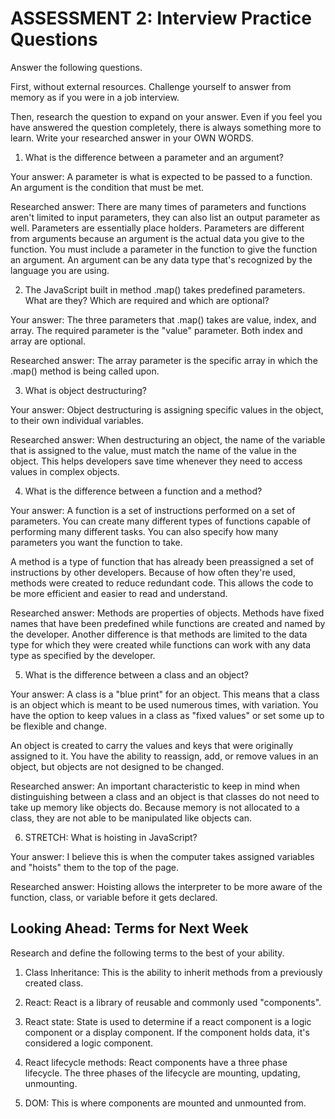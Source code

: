 # ASSESSMENT 2: Interview Practice Questions

Answer the following questions.

First, without external resources. Challenge yourself to answer from memory as if you were in a job interview.

Then, research the question to expand on your answer. Even if you feel you have answered the question completely, there is always something more to learn. Write your researched answer in your OWN WORDS.

1. What is the difference between a parameter and an argument?

  Your answer: A parameter is what is expected to be passed to a function. An argument is the condition that must be met.

  Researched answer: There are many times of parameters and functions aren't limited to input parameters, they can also list an output parameter as well. Parameters are essentially place holders. Parameters are different from arguments because an argument is the actual data you give to the function. You must include a parameter in the function to give the function an argument. An argument can be any data type that's recognized by the language you are using.



2. The JavaScript built in method .map() takes predefined parameters. What are they? Which are required and which are optional?

  Your answer: The three parameters that .map() takes are value, index, and array. The required parameter is the "value" parameter. Both index and array are optional.

  Researched answer: The array parameter is the specific array in which the .map() method is being called upon.



3. What is object destructuring?

  Your answer: Object destructuring is assigning specific values in the object, to their own individual variables.

  Researched answer: When destructuring an object, the name of the variable that is assigned to the value, must match the name of the value in the object. This helps developers save time whenever they need to access values in complex objects.



4. What is the difference between a function and a method?

  Your answer: A function is a set of instructions performed on a set of parameters. You can create many different types of functions capable of performing many different tasks. You can also specify how many parameters you want the function to take.

  A method is a type of function that has already been preassigned a set of instructions by other developers. Because of how often they're used, methods were created to reduce redundant code. This allows the code to be more efficient and easier to read and understand.

  Researched answer: Methods are properties of objects. Methods have fixed names that have been predefined while functions are created and named by the developer. Another difference is that methods are limited to the data type for which they were created while functions can work with any data type as specified by the developer.



5. What is the difference between a class and an object?

  Your answer: A class is a "blue print" for an object. This means that a class is an object which is meant to be used numerous times, with variation. You have the option to keep values in a class as "fixed values" or set some up to be flexible and change.

  An object is created to carry the values and keys that were originally assigned to it. You have the ability to reassign, add, or remove values in an object, but objects are not designed to be changed.

  Researched answer: An important characteristic to keep in mind when distinguishing between a class and an object is that classes do not need to take up memory like objects do. Because memory is not allocated to a class, they are not able to be manipulated like objects can.



6. STRETCH: What is hoisting in JavaScript?

  Your answer: I believe this is when the computer takes assigned variables and "hoists" them to the top of the page.

  Researched answer: Hoisting allows the interpreter to be more aware of the function, class, or variable before it gets declared.



## Looking Ahead: Terms for Next Week

Research and define the following terms to the best of your ability.

1. Class Inheritance: This is the ability to inherit methods from a previously created class.

2. React: React is a library of reusable and commonly used "components".

3. React state: State is used to determine if a react component is a logic component or a display component. If the component holds data, it's considered a logic component.

4. React lifecycle methods: React components have a three phase lifecycle. The three phases of the lifecycle are mounting, updating, unmounting.

5. DOM: This is where components are mounted and unmounted from.
